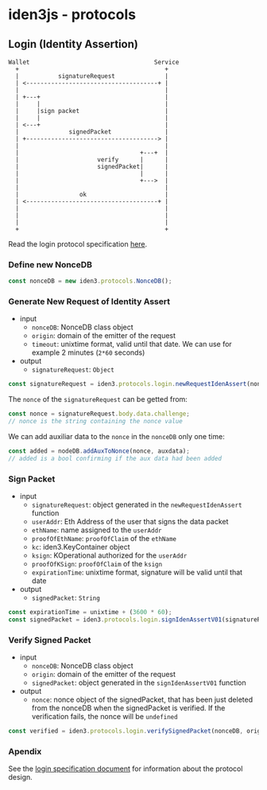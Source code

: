 # iden3js - protocols

## Login (Identity Assertion)

```
Wallet                                   Service
  +                                         +
  |           signatureRequest              |
  | <-------------------------------------+ |
  |                                         |
  | +---+                                   |
  |     |                                   |
  |     |sign packet                        |
  |     |                                   |
  | <---+                                   |
  |              signedPacket               |
  | +-------------------------------------> |
  |                                         |
  |                                  +---+  |
  |                      verify      |      |
  |                      signedPacket|      |
  |                                  |      |
  |                                  +--->  |
  |                                         |
  |                 ok                      |
  | <-------------------------------------+ |
  |                                         |
  |                                         |
  |                                         |
  +                                         +
```

Read the login protocol specification [here](login_spec.md).

### Define new NonceDB
```js
const nonceDB = new iden3.protocols.NonceDB();
```

### Generate New Request of Identity Assert
- input
	- `nonceDB`: NonceDB class object
	- `origin`: domain of the emitter of the request
	- `timeout`: unixtime format, valid until that date. We can use for example 2 minutes (`2*60` seconds)
- output
	- `signatureRequest`: `Object`
```js
const signatureRequest = iden3.protocols.login.newRequestIdenAssert(nonceDB, origin, 2*60);
```

The `nonce` of the `signatureRequest` can be getted from:
```js
const nonce = signatureRequest.body.data.challenge;
// nonce is the string containing the nonce value
```

We can add auxiliar data to the `nonce` in the `nonceDB` only one time:
```js
const added = nodeDB.addAuxToNonce(nonce, auxdata);
// added is a bool confirming if the aux data had been added
```

### Sign Packet
- input
	- `signatureRequest`: object generated in the `newRequestIdenAssert` function
	- `userAddr`: Eth Address of the user that signs the data packet
	- `ethName`: name assigned to the `userAddr`
	- `proofOfEthName`: `proofOfClaim` of the `ethName`
	- `kc`: iden3.KeyContainer object
	- `ksign`: KOperational authorized for the `userAddr`
	- `proofOfKSign`: `proofOfClaim` of the `ksign`
	- `expirationTime`: unixtime format, signature will be valid until that date
- output
	- `signedPacket`: `String`
```js
const expirationTime = unixtime + (3600 * 60);
const signedPacket = iden3.protocols.login.signIdenAssertV01(signatureRequest, usrAddr, ethName, proofOfEthName, kc, ksign, proofOfKSign, expirationTime);
```

### Verify Signed Packet
- input
	- `nonceDB`: NonceDB class object
	- `origin`: domain of the emitter of the request
	- `signedPacket`: object generated in the `signIdenAssertV01` function
- output
	- `nonce`: nonce object of the signedPacket, that has been just deleted from the nonceDB when the signedPacket is verified. If the verification fails, the nonce will be `undefined`
```js
const verified = iden3.protocols.login.verifySignedPacket(nonceDB, origin, signedPacket);
```

### Apendix

See the [login specification document](login_spec.md) for information about the protocol design.
